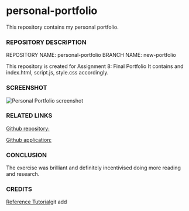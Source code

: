 # personal-portfolio
This repository contains my personal portfolio. 

### REPOSITORY DESCRIPTION

REPOSITORY NAME: personal-portfolio
BRANCH NAME: new-portfolio

This repository is created for Assignment 8: Final Portfolio
It contains and index.html, script.js, style.css accordingly.


### SCREENSHOT
![Personal Portfolio screenshot](screenshot.png)

### RELATED LINKS
[Github repository:](https://github.com/Prince-grandev)

[Github application:](https://prince-grandev.github.io/personal-portfolio/)


### CONCLUSION
The exercise was brilliant and definitely incentivised doing more reading and research.

### CREDITS
[Reference Tutorial](https://www.youtube.com/redirect?event=comments&redir_token=QUFFLUhqbEVTaXNzeHNjalZ4ODMyLXlPNW9HSkdBa1JwUXxBQ3Jtc0trd3VLczNLQUV6YVhyUVlfd24xM21QbjEzLTY3UzBYcWozRV9Cek1sdmYwVnMxaVdpTFBrUXhWazZENDJtdllWZi1FZXBlcDRtcGVhdXVZdUNvV2hHOGJITk92SGVEREFEb2gwRjZMNFNEMkFtUldDYw&q=https%3A%2F%2Fgithub.com%2FSA7MANKHAN%2Fjoncarter-portfolio)git add